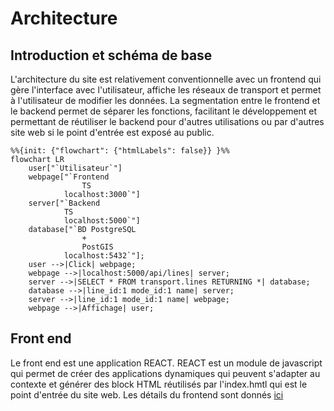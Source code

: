 # Architecture
## Introduction et schéma de base
L'architecture du site est relativement conventionnelle avec un frontend qui gère l'interface avec l'utilisateur, affiche les réseaux de transport et permet à l'utilisateur de modifier les données. La segmentation entre le frontend et le backend permet de séparer les fonctions, facilitant le développement et permettant de réutiliser le backend pour d'autres utilisations ou par d'autres site web si le point d'entrée est exposé au public. 
```mermaid
%%{init: {"flowchart": {"htmlLabels": false}} }%%
flowchart LR
    user["`Utilisateur`"]
    webpage["`Frontend
                TS
            localhost:3000`"]
    server["`Backend
            TS
            localhost:5000`"]
    database["`BD PostgreSQL
                +
                PostGIS
            localhost:5432`"];
    user -->|Click| webpage;
    webpage -->|localhost:5000/api/lines| server;
    server -->|SELECT * FROM transport.lines RETURNING *| database;
    database -->|line_id:1 mode_id:1 name| server;
    server -->|line_id:1 mode_id:1 name| webpage;
    webpage -->|Affichage| user;

```
## Front end
Le front end est une application REACT. REACT est un module de javascript qui permet de créer des applications dynamiques qui peuvent s'adapter au contexte et générer des block HTML réutilisés par l'index.hmtl qui est le point d'entrée du site web. Les détails du frontend sont donnés [ici](../../frontend/frontend_doc.md)
